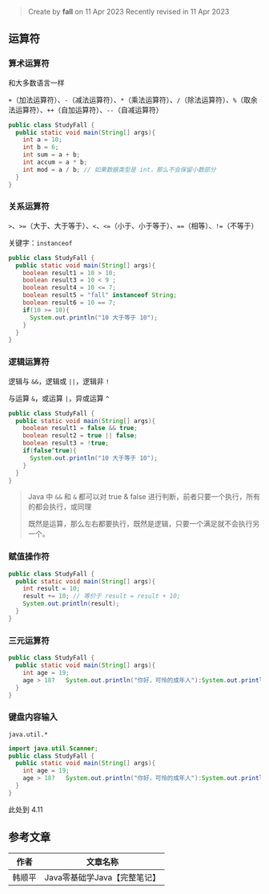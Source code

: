 > Create by **fall** on 11 Apr 2023
> Recently revised in 11 Apr 2023

## 运算符

### 算术运算符

和大多数语言一样

`+`（加法运算符）、`-`（减法运算符）、`*`（乘法运算符）、`/`（除法运算符）、`%`（取余法运算符）、`++`（自加运算符）、`--`（自减运算符）

```java
public class StudyFall {
  public static void main(String[] args){
    int a = 10;
    int b = 6;
    int sum = a + b;
    int accum = a * b;
    int mod = a / b; // 如果数据类型是 int，那么不会保留小数部分
  }
}
```

### 关系运算符

`>`、`>=`（大于、大于等于）、`<`、`<=`（小于、小于等于）、`==`（相等）、`!=`（不等于）

关键字：`instanceof`

```java
public class StudyFall {
  public static void main(String[] args){
    boolean result1 = 10 > 10;
    boolean result3 = 10 < 9 ;
    boolean result4 = 10 <= 7;
    boolean result5 = "fall" instanceof String;
    boolean result6 = 10 == 7;
    if(10 >= 10){
      System.out.println("10 大于等于 10");
    }
  }
}
```

### 逻辑运算符

逻辑与 `&&`，逻辑或 `||`，逻辑非 `!`

与运算 `&`，或运算 `|`，异或运算 `^`

```java
public class StudyFall {
  public static void main(String[] args){
    boolean result1 = false && true;
    boolean result2 = true || false;
    boolean result3 = !true;
    if(false^true){
      System.out.println("10 大于等于 10");
    }
  }
}
```

> Java 中 `&&` 和 `&` 都可以对 true & false 进行判断，前者只要一个执行，所有的都会执行，或同理
>
> 既然是运算，那么左右都要执行，既然是逻辑，只要一个满足就不会执行另一个。

### 赋值操作符

```java
public class StudyFall {
  public static void main(String[] args){
    int result = 10;
    result += 10; // 等价于 result = result + 10;
    System.out.println(result);
  }
}
```

### 三元运算符

```java
public class StudyFall {
  public static void main(String[] args){
    int age = 19;
    age > 18?	System.out.println("你好，可怜的成年人"):System.out.println("呦，年轻人");
  }
}
```

### 键盘内容输入

`java.util.*`

```java
import java.util.Scanner;
public class StudyFall {
  public static void main(String[] args){
    int age = 19;
    age > 18?	System.out.println("你好，可怜的成年人"):System.out.println("呦，年轻人");
  }
}
```

此处到 4.11

## 参考文章

| 作者   | 文章名称                     |
| ------ | ---------------------------- |
| 韩顺平 | Java零基础学Java【完整笔记】 |

